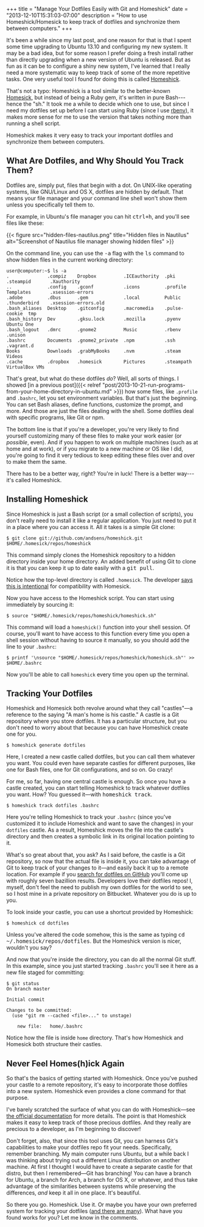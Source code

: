 +++
title = "Manage Your Dotfiles Easily with Git and Homeshick"
date = "2013-12-10T15:31:03-07:00"
description = "How to use Homeshick/Homesick to keep track of dotfiles and synchronize them between computers."
+++

It's been a while since my last post, and one reason for that is that I spent
some time upgrading to Ubuntu 13.10 and configuring my new system. It may be a
bad idea, but for some reason I prefer doing a fresh install rather than directly
upgrading when a new version of Ubuntu is released. But as fun as it can be to
configure a shiny new system, I've learned that I really need a more systematic
way to keep track of some of the more repetitive tasks. One very useful tool I
found for doing this is called [Homeshick](https://github.com/andsens/homeshick).

<!--more-->

That's not a typo: Homeshick is a tool similar to the better-known [Homesick](https://github.com/technicalpickles/homesick),
but instead of being a Ruby gem, it's written in pure Bash---hence the "sh." It
took me a while to decide which one to use, but since I need my dotfiles set up
before I can start using Ruby (since I use [rbenv](https://github.com/sstephenson/rbenv)), it makes more sense for
me to use the version that takes nothing more than running a shell script.

Homeshick makes it very easy to track your important dotfiles and synchronize
them between computers.

## What Are Dotfiles, and Why Should You Track Them?

Dotfiles are, simply put, files that begin with a dot. On UNIX-like operating
systems, like GNU/Linux and OS X, dotfiles are hidden by default. That means
your file manager and your command line shell won't show them unless you
specifically tell them to.

For example, in Ubuntu's file manager you can hit <kbd>ctrl+h</kbd>, and you'll
see files like these:

{{< figure src="hidden-files-nautilus.png" title="Hidden files in Nautilus" alt="Screenshot of Nautilus file manager showing hidden files" >}}

On the command line, you can use the <kbd>-a</kbd> flag with the <kbd>ls</kbd>
command to show hidden files in the current working directory:

```
user@computer:~$ ls -a
.              .compiz    Dropbox          .ICEauthority  .pki           .steampid       .Xauthority
..             .config    .gconf           .icons         .profile       Templates       .xsession-errors
.adobe         .dbus      .gem             .local         Public         .thunderbird    .xsession-errors.old
.bash_aliases  Desktop    .gitconfig       .macromedia    .pulse-cookie  tmp
.bash_history  Dev        .gksu.lock       .mozilla       .pyenv         Ubuntu One
.bash_logout   .dmrc      .gnome2          Music          .rbenv         .unison
.bashrc        Documents  .gnome2_private  .npm           .ssh           .vagrant.d
Books          Downloads  .grabMyBooks     .nvm           .steam         Videos
.cache         .dropbox   .homesick        Pictures       .steampath     VirtualBox VMs

```

That's great, but what do these dotfiles *do*? Well, all sorts of things. I
showed [in a previous post]({{< relref "post/2013-10-21-run-programs-from-your-home-directory-in-ubuntu.md" >}}) how some files, like `.profile` and `.bashrc`, let
you set environment variables. But that's just the beginning. You can set Bash
aliases, define functions, customize the prompt, and more. And those are just
the files dealing with the shell. Some dotfiles deal with specific programs,
like Git or npm.

The bottom line is that if you're a developer, you're very likely to find
yourself customizing many of these files to make your work easier (or *possible*,
even). And if you happen to work on multiple machines (such as at home and at
work), or if you migrate to a new machine or OS like I did, you're going to find
it very tedious to keep editing these files over and over to make them the same.

There has to be a better way, right? You're in luck! There is a better way---it's
called Homeshick.

## Installing Homeshick

Since Homeshick is just a Bash script (or a small collection of scripts), you
don't really need to install it like a regular application. You just need to put
it in a place where you can access it. All it takes is a simple Git clone:

```
$ git clone git://github.com/andsens/homeshick.git $HOME/.homesick/repos/homeshick
```

This command simply clones the Homeshick repository to a hidden directory inside
your home directory. An added benefit of using Git to clone it is that you can
keep it up to date easily with a <kbd>git pull</kbd>.

Notice how the top-level directory is called `.homesick`. The developer
[says this is intentional](https://github.com/andsens/homeshick/wiki/Tutorials#bootstrapping) for compatibility with Homesick.

Now you have access to the Homeshick script. You can start using immediately by
sourcing it:

```
$ source "$HOME/.homesick/repos/homeshick/homeshick.sh"
```

This command will load a `homeshick()` function into your shell session. Of course,
you'll want to have access to this function every time you open a shell session
without having to source it manually, so you should add the line to your `.bashrc`:

```
$ printf '\nsource "$HOME/.homesick/repos/homeshick/homeshick.sh"' >> $HOME/.bashrc
```

Now you'll be able to call `homeshick` every time you open up the terminal.

## Tracking Your Dotfiles

Homeshick and Homesick both revolve around what they call "castles"—a reference
to the saying "A man's home is his castle." A castle is a Git repository where
you store dotfiles. It has a particular structure, but you don't need to worry
about that because you can have Homeshick create one for you.

```
$ homeshick generate dotfiles
```

Here, I created a new castle called dotfiles, but you can call them whatever you
want. You could even have separate castles for different purposes, like one for
Bash files, one for Git configurations, and so on. Go crazy!

For me, so far, having one central castle is enough. So once you have a castle
created, you can start telling Homeshick to track whatever dotfiles you want.
How? You guessed it—with <kbd>homeshick track</kbd>.

```
$ homeshick track dotfiles .bashrc
```

Here you're telling Homeshick to track your `.bashrc` (since you've customized
it to include Homeshick and want to save the changes) in your `dotfiles` castle.
As a result, Homeshick moves the file into the castle's directory and then
creates a symbolic link in its original location pointing to it.

What's so great about that, you ask? As I said before, the castle is a Git
repository, so now that the actual file is inside it, you can take advantage of
Git to keep track of your changes to it—and easily back it up to a remote
location. For example if you [search for dotfiles on GitHub](https://github.com/search?q=dotfiles&ref=cmdform) you'll come up
with roughly seven bazillion results. Developers love their dotfiles repos! I,
myself, don't feel the need to publish my own dotfiles for the world to see, so
I host mine in a private repository on Bitbucket. Whatever you do is up to you.

To look inside your castle, you can use a shortcut provided by Homeshick:

```
$ homeshick cd dotfiles
```

Unless you've altered the code somehow, this is the same as typing
<kbd>cd ~/.homesick/repos/dotfiles</kbd>. But the Homeshick version is nicer,
wouldn't you say?

And now that you're inside the directory, you can do all the normal Git stuff.
In this example, since you just started tracking `.bashrc` you'll see it here
as a new file staged for committing:

```
$ git status
On branch master

Initial commit

Changes to be committed:
  (use "git rm --cached <file>..." to unstage)

	new file:   home/.bashrc

```

Notice how the file is inside `home` directory. That's how Homeshick and Homesick
both structure their castles.

## Never Feel Homes(h)ick Again

So that's the basics of getting started with Homeshick. Once you've pushed your
castle to a remote repository, it's easy to incorporate those dotfiles into a
new system. Homeshick even provides a <kdb>clone</kdb> command for that purpose.

I've barely scratched the surface of what you can do with Homeshick—see
[the official documentation](https://github.com/andsens/homeshick/wiki) for more details. The point is that Homeshick
makes it easy to keep track of those precious dotfiles. And they really are
precious to a developer, as I'm beginning to discover!

Don't forget, also, that since this tool uses Git, you can harness Git's
capabilities to make your dotfiles repo fit your needs. Specifically, remember
branching. My main computer runs Ubuntu, but a while back I was thinking about
trying out a different Linux distribution on another machine. At first I thought
I would have to create a separate castle for that distro, but then I
remembered—Git has branching! You can have a branch for Ubuntu, a branch for
Arch, a branch for OS X, or whatever, and thus take advantage of the similarities
between systems while preserving the differences, *and* keep it all in one
place. It's beautiful.

So there you go. Homeshick. Use it. Or maybe you have your own preferred system
for tracking your dotfiles ([and there are many](http://dotfiles.github.io/)). What have you found works
for you? Let me know in the comments.

[8]: http://dotfiles.github.io/
